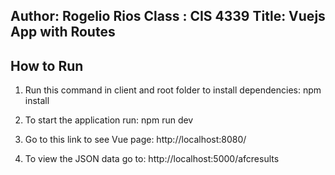 Author: Rogelio Rios
Class : CIS 4339
Title: Vuejs App with Routes
----------------------------------------------------------


How to Run
----------------------------------------------------------
1. Run this command in client and root folder to install dependencies:
npm install

2. To start the application run:
npm run dev

3. Go to this link to see Vue page:
http://localhost:8080/

4. To view the JSON data go to:
http://localhost:5000/afcresults
